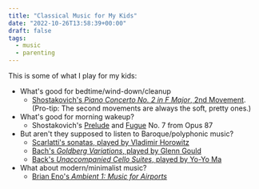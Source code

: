 ```yaml
---
title: "Classical Music for My Kids"
date: "2022-10-26T13:58:39+00:00"
draft: false
tags:
  - music
  - parenting
---
```


This is some of what I play for my kids:

* What's good for bedtime/wind-down/cleanup
  * [Shostakovich's *Piano Concerto No. 2 in F Major*, 2nd Movement](https://songwhip.com/dmitri-shostakovich/piano-concerto-no-2-in-f-major-op-102-ii-andante2015). (Pro-tip: The second movements are always the soft, pretty ones.)
* What's good for morning wakeup?
  * Shostakovich's [Prelude](https://songwhip.com/davidjalbert/24-preludes-and-fugues-op-87-prelude-no-7-in-a-major) and [Fugue](https://songwhip.com/davidjalbert/24-preludes-and-fugues-op-87-fugue-no-7-in-a-major) No. 7 from Opus 87
* But aren't they supposed to listen to Baroque/polyphonic music?
  * [Scarlatti's sonatas, played by Vladimir Horowitz](https://songwhip.com/vladimir-horowitz/horowitz-the-celebrated-scarlatti-recordings)
  * [Bach's *Goldberg Variations*, played by Glenn Gould](https://songwhip.com/johann-sebastian-bach/bach-the-goldberg-variations-bwv-988-1981-gould-remaster)
  * [Back's *Unaccompanied Cello Suites*, played by Yo-Yo Ma](https://songwhip.com/yo-yo-ma/bach-unaccompanied-cello-suites-remastered)
* What about modern/minimalist music?
  * [Brian Eno's *Ambient 1: Music for Airports*](https://songwhip.com/brian-eno/ambient-1-music-for-airports-remastered-2004)



